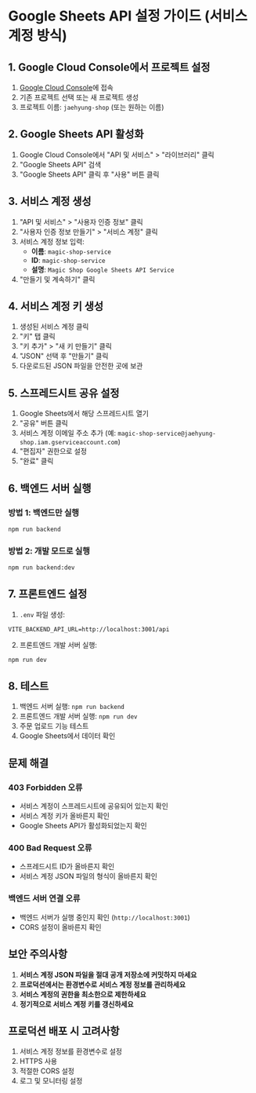 # Google Sheets API 설정 가이드 (서비스 계정 방식)

## 1. Google Cloud Console에서 프로젝트 설정

1. [Google Cloud Console](https://console.cloud.google.com/)에 접속
2. 기존 프로젝트 선택 또는 새 프로젝트 생성
3. 프로젝트 이름: `jaehyung-shop` (또는 원하는 이름)

## 2. Google Sheets API 활성화

1. Google Cloud Console에서 "API 및 서비스" > "라이브러리" 클릭
2. "Google Sheets API" 검색
3. "Google Sheets API" 클릭 후 "사용" 버튼 클릭

## 3. 서비스 계정 생성

1. "API 및 서비스" > "사용자 인증 정보" 클릭
2. "사용자 인증 정보 만들기" > "서비스 계정" 클릭
3. 서비스 계정 정보 입력:
   - **이름**: `magic-shop-service`
   - **ID**: `magic-shop-service`
   - **설명**: `Magic Shop Google Sheets API Service`
4. "만들기 및 계속하기" 클릭

## 4. 서비스 계정 키 생성

1. 생성된 서비스 계정 클릭
2. "키" 탭 클릭
3. "키 추가" > "새 키 만들기" 클릭
4. "JSON" 선택 후 "만들기" 클릭
5. 다운로드된 JSON 파일을 안전한 곳에 보관

## 5. 스프레드시트 공유 설정

1. Google Sheets에서 해당 스프레드시트 열기
2. "공유" 버튼 클릭
3. 서비스 계정 이메일 주소 추가 (예: `magic-shop-service@jaehyung-shop.iam.gserviceaccount.com`)
4. "편집자" 권한으로 설정
5. "완료" 클릭

## 6. 백엔드 서버 실행

### 방법 1: 백엔드만 실행
```bash
npm run backend
```

### 방법 2: 개발 모드로 실행
```bash
npm run backend:dev
```

## 7. 프론트엔드 설정

1. `.env` 파일 생성:
```env
VITE_BACKEND_API_URL=http://localhost:3001/api
```

2. 프론트엔드 개발 서버 실행:
```bash
npm run dev
```

## 8. 테스트

1. 백엔드 서버 실행: `npm run backend`
2. 프론트엔드 개발 서버 실행: `npm run dev`
3. 주문 업로드 기능 테스트
4. Google Sheets에서 데이터 확인

## 문제 해결

### 403 Forbidden 오류
- 서비스 계정이 스프레드시트에 공유되어 있는지 확인
- 서비스 계정 키가 올바른지 확인
- Google Sheets API가 활성화되었는지 확인

### 400 Bad Request 오류
- 스프레드시트 ID가 올바른지 확인
- 서비스 계정 JSON 파일의 형식이 올바른지 확인

### 백엔드 서버 연결 오류
- 백엔드 서버가 실행 중인지 확인 (`http://localhost:3001`)
- CORS 설정이 올바른지 확인

## 보안 주의사항

1. **서비스 계정 JSON 파일을 절대 공개 저장소에 커밋하지 마세요**
2. **프로덕션에서는 환경변수로 서비스 계정 정보를 관리하세요**
3. **서비스 계정의 권한을 최소한으로 제한하세요**
4. **정기적으로 서비스 계정 키를 갱신하세요**

## 프로덕션 배포 시 고려사항

1. 서비스 계정 정보를 환경변수로 설정
2. HTTPS 사용
3. 적절한 CORS 설정
4. 로그 및 모니터링 설정

